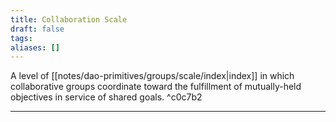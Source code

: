 ```yaml
---
title: Collaboration Scale
draft: false
tags: 
aliases: []
---
```


A level of [[notes/dao-primitives/groups/scale/index|index]] in which collaborative groups coordinate toward the fulfillment of mutually-held objectives in service of shared goals. ^c0c7b2

---